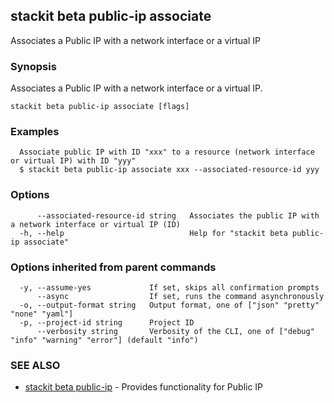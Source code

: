 ## stackit beta public-ip associate

Associates a Public IP with a network interface or a virtual IP

### Synopsis

Associates a Public IP with a network interface or a virtual IP.

```
stackit beta public-ip associate [flags]
```

### Examples

```
  Associate public IP with ID "xxx" to a resource (network interface or virtual IP) with ID "yyy"
  $ stackit beta public-ip associate xxx --associated-resource-id yyy
```

### Options

```
      --associated-resource-id string   Associates the public IP with a network interface or virtual IP (ID)
  -h, --help                            Help for "stackit beta public-ip associate"
```

### Options inherited from parent commands

```
  -y, --assume-yes             If set, skips all confirmation prompts
      --async                  If set, runs the command asynchronously
  -o, --output-format string   Output format, one of ["json" "pretty" "none" "yaml"]
  -p, --project-id string      Project ID
      --verbosity string       Verbosity of the CLI, one of ["debug" "info" "warning" "error"] (default "info")
```

### SEE ALSO

* [stackit beta public-ip](./stackit_beta_public-ip.md)	 - Provides functionality for Public IP

